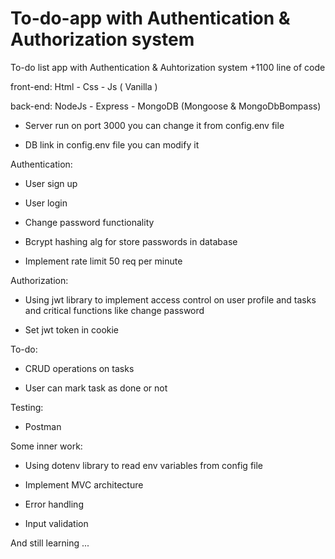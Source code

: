 # To-do-app with Authentication & Authorization system
To-do list app with Authentication & Auhtorization system +1100 line of code


front-end: Html - Css - Js ( Vanilla )

back-end: NodeJs - Express - MongoDB (Mongoose & MongoDbBompass)


* Server run on port 3000 you can change it from config.env file

* DB link in config.env file you can modify it 


Authentication: 

   * User sign up

   * User login

   * Change password functionality

   * Bcrypt hashing alg for store passwords in database

   * Implement rate limit 50 req per minute 


Authorization: 

   * Using jwt library to implement access control on user profile and tasks and critical functions like change password

   * Set jwt token in cookie 


To-do: 

   * CRUD operations on tasks

   * User can mark task as done or not 


Testing:

   * Postman


Some inner work:

   * Using dotenv library to read env variables from config file

   * Implement MVC architecture

   * Error handling 

   * Input validation


And still learning ...
